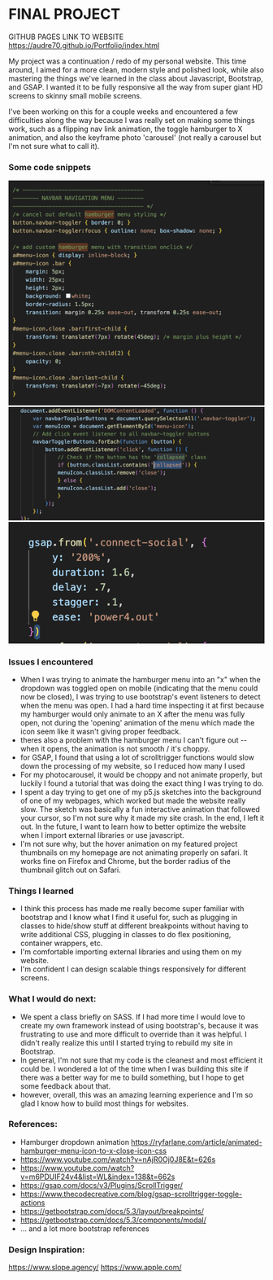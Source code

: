 # FINAL PROJECT

GITHUB PAGES LINK TO WEBSITE https://audre70.github.io/Portfolio/index.html

My project was a continuation / redo of my personal website. This time around, I aimed for a more clean, modern style and polished look, while also mastering the things we've learned in the class about Javascript, Bootstrap, and GSAP. I wanted it to be fully responsive all the way from super giant HD screens to skinny small mobile screens.

I've been working on this for a couple weeks and encountered a few difficulties along the way because I was really set on making some things work, such as a flipping nav link animation, the toggle hamburger to X animation, and also the keyframe photo 'carousel' (not really a carousel but I'm not sure what to call it).

### Some code snippets
![CSS of hamburger transform](./documentation/csshamburger.png "css hamburger")
![JS of hamburger transform](./documentation/jshamburger.png "js hamburger")
![staggering contact links](./documentation/stagger.png "contact links gsap")


### Issues I encountered
- When I was trying to animate the hamburger menu into an "x" when the dropdown was toggled open on mobile (indicating that the menu could now be closed), I was trying to use bootstrap's event listeners to detect when the menu was open. I had a hard time inspecting it at first because my hamburger would only animate to an X after the menu was fully open, not during the 'opening' animation of the menu which made the icon seem like it wasn't giving proper feedback.
- theres also a problem with the hamburger menu I can't figure out -- when it opens, the animation is not smooth / it's choppy.
- for GSAP, I found that using a lot of scrolltrigger functions would slow down the processing of my website, so I reduced how many I used
- For my photocarousel, it would be choppy and not animate properly, but luckily I found a tutorial that was doing the exact thing I was trying to do.
- I spent a day trying to get one of my p5.js sketches into the background of one of my webpages, which worked but made the website really slow. The sketch was basically a fun interactive animation that followed your cursor, so I'm not sure why it made my site crash. In the end, I left it out. In the future, I want to learn how to better optimize the website when I import external libraries or use javascript.
- I'm not sure why, but the hover animation on my featured project thumbnails on my homepage are not animating properly on safari. It works fine on Firefox and Chrome, but the border radius of the thumbnail glitch out on Safari.

### Things I learned
- I think this process has made me really become super familiar with bootstrap and I know what I find it useful for, such as plugging in classes to hide/show stuff at different breakpoints without having to write additional CSS, plugging in classes to do flex positioning, container wrappers, etc.
- I'm comfortable importing external libraries and using them on my website.
- I'm confident I can design scalable things responsively for different screens.

### What I would do next:
- We spent a class briefly on SASS. If I had more time I would love to create my own framework instead of using bootstrap's, because it was frustrating to use and more difficult to override than it was helpful. I didn't really realize this until I started trying to rebuild my site in Bootstrap.
- In general, I'm not sure that my code is the cleanest and most efficient it could be. I wondered a lot of the time when I was building this site if there was a better way for me to build something, but I hope to get some feedback about that.
- however, overall, this was an amazing learning experience and I'm so glad I know how to build most things for websites.

### References:
- Hamburger dropdown animation https://ryfarlane.com/article/animated-hamburger-menu-icon-to-x-close-icon-css
- https://www.youtube.com/watch?v=nAjR0Oj0J8E&t=626s
- https://www.youtube.com/watch?v=m6PDUIF24v4&list=WL&index=138&t=662s
- https://gsap.com/docs/v3/Plugins/ScrollTrigger/
- https://www.thecodecreative.com/blog/gsap-scrolltrigger-toggle-actions
- https://getbootstrap.com/docs/5.3/layout/breakpoints/
- https://getbootstrap.com/docs/5.3/components/modal/
- ... and a lot more bootstrap references


### Design Inspiration:
https://www.slope.agency/
https://www.apple.com/